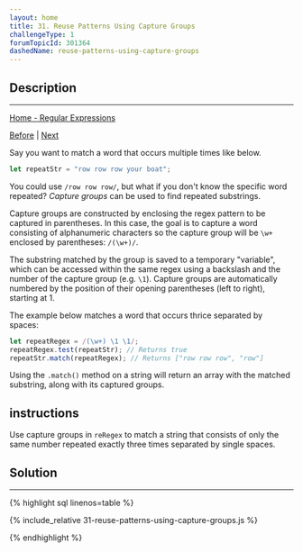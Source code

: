 ```yaml
---
layout: home
title: 31. Reuse Patterns Using Capture Groups
challengeType: 1
forumTopicId: 301364
dashedName: reuse-patterns-using-capture-groups
---
```


<div class="row">
<div class="columnStmt" markdown="1">

## Description
------

[Home - Regular Expressions](../regular-expressions/README.md)

[Before](./30-check-for-mixed-grouping-of-characters.md)  | [Next](./32-use-capture-groups-to-search-and-replace.md) 

Say you want to match a word that occurs multiple times like below.

```js
let repeatStr = "row row row your boat";
```

You could use `/row row row/`, but what if you don't know the specific word repeated? <dfn>Capture groups</dfn> can be used to find repeated substrings.

Capture groups are constructed by enclosing the regex pattern to be captured in parentheses. In this case, the goal is to capture a word consisting of alphanumeric characters so the capture group will be `\w+` enclosed by parentheses: `/(\w+)/`.

The substring matched by the group is saved to a temporary "variable", which can be accessed within the same regex using a backslash and the number of the capture group (e.g. `\1`). Capture groups are automatically numbered by the position of their opening parentheses (left to right), starting at 1.

The example below matches a word that occurs thrice separated by spaces:

```js
let repeatRegex = /(\w+) \1 \1/;
repeatRegex.test(repeatStr); // Returns true
repeatStr.match(repeatRegex); // Returns ["row row row", "row"]
```

Using the `.match()` method on a string will return an array with the matched substring, along with its captured groups.


##  instructions 

Use capture groups in `reRegex` to match a string that consists of only the same number repeated exactly three times separated by single spaces.

</div>
<div class="columnSol" markdown="1">

## Solution
------

{% highlight sql linenos=table %}

{% include_relative 31-reuse-patterns-using-capture-groups.js %}

{% endhighlight %}

</div>
</div>